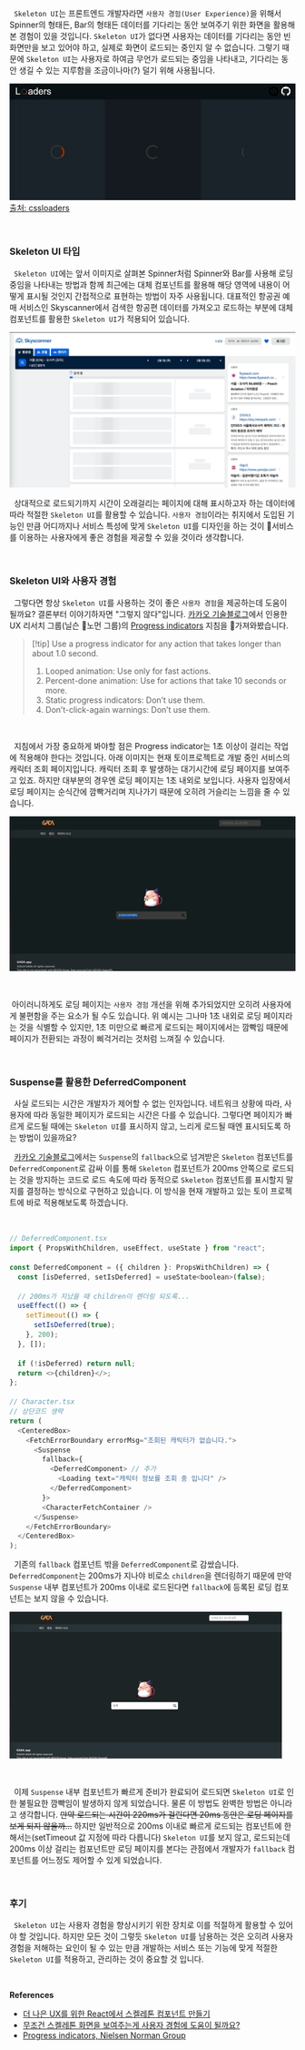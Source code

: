 
&nbsp;&nbsp;`Skeleton UI`는 프론트엔드 개발자라면 `사용자 경험(User Experience)`을 위해서 Spinner의 형태든, Bar의 형태든 데이터를 기다리는 동안 보여주기 위한 화면을 활용해본 경험이 있을 것입니다. `Skeleton UI`가 없다면 사용자는 데이터를 기다리는 동안 빈 화면만을 보고 있어야 하고, 실제로 화면이 로드되는 중인지 알 수 없습니다. 그렇기 때문에 `Skeleton UI`는 사용자로 하여금 무언가 로드되는 중임을 나타내고, 기다리는 동안 생길 수 있는 지루함을 조금이나마(?) 덜기 위해 사용됩니다.

![Spinner|](../images/spinner.gif)
[출처: cssloaders](https://cssloaders.github.io/)

<br>

### Skeleton UI 타입

&nbsp;&nbsp;`Skeleton UI`에는 앞서 이미지로 살펴본 Spinner처럼 Spinner와 Bar를 사용해 로딩 중임을 나타내는 방법과 함께 최근에는 대체 컴포넌트를 활용해 해당 영역에 내용이 어떻게 표시될 것인지 간접적으로 표현하는 방법이 자주 사용됩니다. 대표적인 항공권 예매 서비스인 Skyscanner에서 검색한 항공편 데이터를 가져오고 로드하는 부분에 대체 컴포넌트를 활용한 `Skeleton UI`가 적용되어 있습니다.

![skyscanner skeleton UI|](../images/skyscanner_skeletonUI.gif)

&nbsp;&nbsp;상대적으로 로드되기까지 시간이 오래걸리는 페이지에 대해 표시하고자 하는 데이터에 따라 적절한 `Skeleton UI`를 활용할 수 있습니다. `사용자 경험`이라는 취지에서 도입된 기능인 만큼 어디까지나 서비스 특성에 맞게  `Skeleton UI`를 디자인을 하는 것이 서비스를 이용하는 사용자에게 좋은 경험을 제공할 수 있을 것이라 생각합니다.

<br>

### Skeleton UI와 사용자 경험

&nbsp;&nbsp;그렇다면 항상 `Skeleton UI`를 사용하는 것이 좋은 `사용자 경험`을 제공하는데 도움이 될까요? 결론부터 이야기하자면 "그렇지 않다"입니다. [카카오 기술블로그](https://tech.kakaopay.com/post/skeleton-ui-idea/)에서 인용한 UX 리서치 그룹(닐슨 노먼 그룹)의 [Progress indicators](https://www.nngroup.com/articles/progress-indicators/) 지침을 가져와봤습니다.

> [!tip] Use a progress indicator for any action that takes longer than about 1.0 second.
>1. Looped animation: Use only for fast actions.
>2. Percent-done animation: Use for actions that take 10 seconds or more.
>3. Static progress indicators: Don’t use them.
>4. Don’t-click-again warnings: Don’t use them.

<br>

&nbsp;&nbsp;지침에서 가장 중요하게 봐야할 점은 Progress indicator는 1초 이상이 걸리는 작업에 적용해야 한다는 것입니다. 아래 이미지는 현재 토이프로젝트로 개발 중인 서비스의 캐릭터 조회 페이지입니다. 캐릭터 조회 후 발생하는 대기시간에 로딩 페이지를 보여주고 있죠. 하지만 대부분의 경우엔 로딩 페이지는 1초 내외로 보입니다. 사용자 입장에서 로딩 페이지는 순식간에 깜빡거리며 지나가기 때문에 오히려 거슬리는 느낌을 줄 수 있습니다.

![gada character search|](../images/gada_search.gif)

<br>

&nbsp;아이러니하게도 로딩 페이지는 `사용자 경험` 개선을 위해 추가되었지만 오히려 사용자에게 불편함을 주는 요소가 될 수도 있습니다. 위 예시는 그나마 1초 내외로 로딩 페이지라는 것을 식별할 수 있지만, 1초 미만으로 빠르게 로드되는 페이지에서는  깜빡임 때문에 페이지가 전환되는 과정이 삐걱거리는 것처럼 느껴질 수 있습니다.

<br>

### Suspense를 활용한 DeferredComponent

&nbsp;&nbsp;사실 로드되는 시간은 개발자가 제어할 수 없는 인자입니다. 네트워크 상황에 따라, 사용자에 따라 동일한 페이지가 로드되는 시간은 다를 수 있습니다. 그렇다면 페이지가 빠르게 로드될 때에는 `Skeleton UI`를 표시하지 않고, 느리게 로드될 때엔 표시되도록 하는 방법이 있을까요?

&nbsp;&nbsp;[카카오 기술블로그](https://tech.kakaopay.com/post/skeleton-ui-idea/)에서는 `Suspense`의 `fallback`으로 넘겨받은 `Skeleton` 컴포넌트를 `DeferredComponent`로 감싸 이를 통해 `Skeleton` 컴포넌트가 200ms 안쪽으로 로드되는 것을 방지하는 코드로 로드 속도에 따라 동적으로 `Skeleton` 컴포넌트를 표시할지 말지를 결정하는 방식으로 구현하고 있습니다. 이 방식을 현재 개발하고 있는 토이 프로젝트에 바로 적용해보도록 하겠습니다.

<br>

```javascript
// DeferredComponent.tsx
import { PropsWithChildren, useEffect, useState } from "react";

const DeferredComponent = ({ children }: PropsWithChildren) => {
  const [isDeferred, setIsDeferred] = useState<boolean>(false);

  // 200ms가 지났을 때 children이 렌더링 되도록...
  useEffect(() => {
    setTimeout(() => {
      setIsDeferred(true);
    }, 200);
  }, []);

  if (!isDeferred) return null;
  return <>{children}</>;
};

// Character.tsx
// 상단코드 생략
return (
  <CenteredBox>
    <FetchErrorBoundary errorMsg="조회된 캐릭터가 없습니다.">
      <Suspense
        fallback={
          <DeferredComponent> // 추가
            <Loading text="캐릭터 정보를 조회 중 입니다" />
          </DeferredComponent>
        }>        
        <CharacterFetchContainer />
      </Suspense>
    </FetchErrorBoundary>
  </CenteredBox>
);
```

&nbsp;&nbsp;기존의 `fallback` 컴포넌트 밖을 `DeferredComponent`로 감쌌습니다. `DeferredComponent`는 200ms가 지나야 비로소 `children`을 렌더링하기 때문에 만약 `Suspense` 내부 컴포넌트가 200ms 이내로 로드된다면 `fallback`에 등록된 로딩 컴포넌트는 보지 않을 수 있습니다.


![gada character search|600](../images/gada_search_deferredcomponent.gif)

<br>

&nbsp;&nbsp;이제 `Suspense` 내부 컴포넌트가 빠르게 준비가 완료되어 로드되면 `Skeleton UI`로 인한 불필요한 깜빡임이 발생하지 않게 되었습니다. 물론 이 방법도 완벽한 방법은 아니라고 생각합니다. ~~만약 로드되는 시간이 220ms가 걸린다면 20ms 동안은 로딩 페이지를 보게 되지 않을까...~~ 하지만 일반적으로 200ms 이내로  빠르게 로드되는 컴포넌트에 한해서는(setTimeout 값 지정에 따라 다릅니다) `Skeleton UI`를 보지 않고, 로드되는데 200ms 이상 걸리는 컴포넌트만 로딩 페이지를 본다는 관점에서 개발자가 `fallback` 컴포넌트를 어느정도 제어할 수 있게 되었습니다.

<br>

### 후기

&nbsp;&nbsp;`Skeleton UI`는 사용자 경험을 향상시키기 위한 장치로 이를 적절하게 활용할 수 있어야 할 것입니다. 하지만 모든 것이 그렇듯 `Skeleton UI`를 남용하는 것은 오히려 사용자 경험을 저해하는 요인이 될 수 있는 만큼 개발하는 서비스 또는 기능에 맞게 적절한 `Skeleton UI`를 적용하고, 관리하는 것이 중요할 것 입니다.

<br>

**References**
- [더 나은 UX를 위한 React에서 스켈레톤 컴포넌트 만들기](https://ui.toast.com/weekly-pick/ko_20201110)
- [무조건 스켈레톤 화면을 보여주는게 사용자 경험에 도움이 될까요?](https://tech.kakaopay.com/post/skeleton-ui-idea/)
- [Progress indicators, Nielsen Norman Group](https://www.nngroup.com/articles/progress-indicators/)